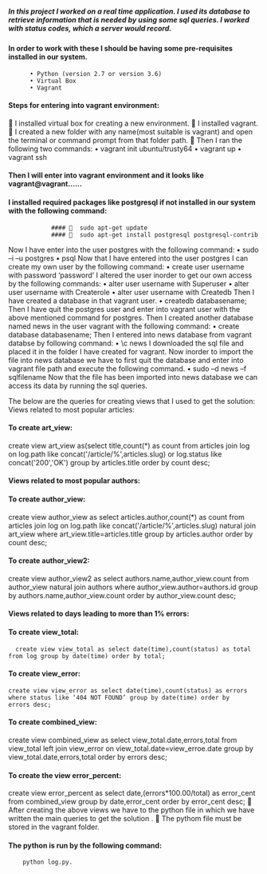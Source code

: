 ##### In this project I worked on a real time application. I used its database to retrieve information that is needed by using some sql queries. I worked with status codes, which a server would record.
#### In order to work with these I should be having some pre-requisites installed in our system.
          •	Python (version 2.7 or version 3.6)
          •	Virtual Box
          •	Vagrant
#### Steps for entering into vagrant environment:
  	I installed virtual box for creating a new environment.
  	I installed vagrant.
  	I created a new folder with any name(most suitable is vagrant) and open the terminal or command prompt from that folder path.
  	Then I ran the following two commands:
                      •	vagrant init ubuntu/trusty64
                      •	vagrant up
                      •	vagrant ssh
#### Then I will enter into vagrant environment and it looks like vagrant@vagrant......
#### I  installed required packages like postgresql if not installed in our system with the      following command:
                #### 	sudo apt-get update
                #### 	sudo apt-get install postgresql postgresql-contrib
 Now I have enter into the user postgres with the following command:
                •	sudo –i –u postgres
                •	psql
Now that I have entered into the user postgres I can create my own user by the following command:
                •	create user username with password ‘password’
I altered the user inorder to get our own access by the following commands:
                •	alter user  username with Superuser
                •	alter user  username with Createrole
                •	alter user  username with Createdb
Then I have created a database in that vagrant user.
                •	createdb databasename;
Then I have  quit the postgres user and enter into vagrant user with the above mentioned command for postgres.
Then I created another database named news in the user vagrant with the following command:
                •	create database databasename;
Then I entered into news database from vagrant databse by following command:
                 •	\c news
I downloaded the sql file and placed it in the folder I have created for vagrant.
Now inorder to import the file into news database we have to first quit the database and enter into vagrant file path and execute the following command.
                •	sudo –d news –f  sqlfilename
Now that the file has been imported into news database we can access its data by running the sql queries.

The below are the queries for creating views that I used to get the solution:
Views related to most popular articles:
#### To create art_view:
create view art_view as(select title,count(*) as count from articles join log on log.path like concat('/article/%',articles.slug) or    log.status like concat('200','OK') group by articles.title order by count desc; 
#### Views related to most popular authors:
#### To create author_view:
create view author_view as select articles.author,count(*) as count from articles join log on log.path like concat('/article/%',articles.slug) natural join art_view where art_view.title=articles.title group by articles.author order by count desc;
#### To create author_view2:
create view author_view2 as select authors.name,author_view.count from author_view natural join authors where                  author_view.author=authors.id group by authors.name,author_view.count order by author_view.count desc;

#### Views related to days leading to more than 1% errors:
#### To create view_total:
      create view view_total as select date(time),count(status) as total from log group by date(time) order by total;
#### To create view_error:
    create view view_error as select date(time),count(status) as errors where status like ‘404 NOT FOUND’ group by date(time) order by       errors desc;
#### To create combined_view:
create view combined_view as select view_total.date,errors,total from view_total left join view_error on                 view_total.date=view_erroe.date group by view_total.date,errors,total order by errors desc;
#### To create the view error_percent:
  create view error_percent as select date,(errors*100.00/total) as error_cent from combined_view group by date,error_cent order by       error_cent desc;
	After creating the above views we have to the python file in which we have written the main queries to get the solution .
	The pythom file must be stored in the vagrant folder.
#### The python is run by the following command:
		python log.py.

